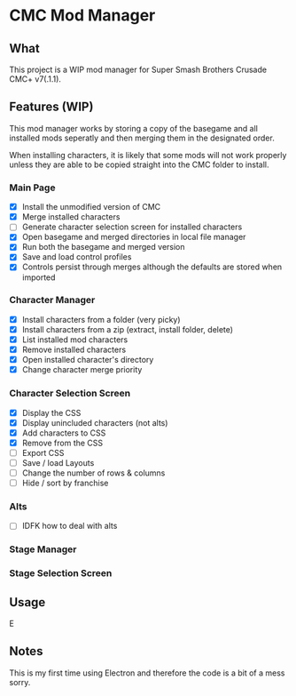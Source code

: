 # CMC Mod Manager
## What
This project is a WIP mod manager for Super Smash Brothers Crusade CMC+ v7(.1.1).
## Features (WIP)
This mod manager works by storing a copy of the basegame and all installed mods seperatly and then merging them in the designated order.

When installing characters, it is likely that some mods will not work properly unless they are able to be copied straight into the CMC folder to install.
### Main Page
- [x] Install the unmodified version of CMC
- [x] Merge installed characters
- [ ] Generate character selection screen for installed characters
- [x] Open basegame and merged directories in local file manager
- [x] Run both the basegame and merged version
- [x] Save and load control profiles
- [x] Controls persist through merges although the defaults are stored when imported
### Character Manager
- [x] Install characters from a folder (very picky)
- [x] Install characters from a zip (extract, install folder, delete)
- [x] List installed mod characters
- [x] Remove installed characters
- [x] Open installed character's directory
- [x] Change character merge priority
### Character Selection Screen
- [x] Display the CSS
- [x] Display unincluded characters (not alts)
- [x] Add characters to CSS
- [x] Remove from the CSS
- [ ] Export CSS
- [ ] Save / load Layouts
- [ ] Change the number of rows & columns
- [ ] Hide / sort by franchise
### Alts
- [ ] IDFK how to deal with alts
### Stage Manager
### Stage Selection Screen
## Usage
E
## Notes
This is my first time using Electron and therefore the code is a bit of a mess sorry.
